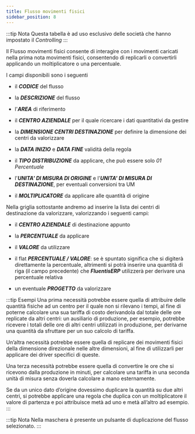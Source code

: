 ```yaml
---
title: Flusso movimenti fisici
sidebar_position: 8
---
```


:::tip Nota
Questa tabella è ad uso esclusivo delle società che hanno impostato il *Controlling*
:::

Il Flusso movimenti fisici consente di interagire con i movimenti caricati nella prima nota movimenti fisici, consentendo di replicarli o convertirli applicando un moltiplicatore o una percentuale.

I campi disponibili sono i seguenti

- il ***CODICE*** del flusso

- la ***DESCRIZIONE*** del flusso

- l'***AREA*** di riferimento

- il ***CENTRO AZIENDALE*** per il quale ricercare i dati quantitativi da gestire

- la ***DIMENSIONE CENTRI DESTINAZIONE*** per definire la dimensione dei centri da valorizzare

- la ***DATA INIZIO*** e ***DATA FINE*** validità della regola

- il ***TIPO DISTRIBUZIONE*** da applicare, che può essere solo *01 Percentuale*

- l'***UNITA' DI MISURA DI ORIGINE*** e l'***UNITA' DI MISURA DI DESTINAZIONE***, per eventuali conversioni tra UM

- il ***MOLTIPLICATORE*** da applicare alle quantità di origine

Nella griglia sottostante andremo ad inserire la lista dei centri di destinazione da valorizzare, valorizzando i seguenti campi:
- il ***CENTRO AZIENDALE***  di destinazione appunto

- la ***PERCENTUALE*** da applicare

- il ***VALORE*** da utilizzare

- il flat ***PERCENTUALE / VALORE***: se è spuntato significa che si digiterà direttamente la percentuale, altrimenti si potrà inserire una quantità di riga (il campo precedente) che ***FluentisERP*** utilizzerà per derivare una percentuale relativa

- un eventuale ***PROGETTO*** da valorizzare

:::tip Esempi
 Una prima necessità potrebbe essere quella di attribuire delle quantità fisiche ad un centro per il quale non si rilevano i tempi, al fine di poterne calcolare una sua tariffa di costo derivandola dal totale delle ore replicate da altri centri: un ausiliario di produzione, per esempio, potrebbe ricevere i totali delle ore di altri centri utilizzati in produzione, per derivarne una quantità da sfruttare per un suo calcolo di tariffa.
 
 Un’altra necessità potrebbe essere quella di replicare dei movimenti fisici della dimensione direzionale nelle altre dimensioni, al fine di utilizzarli per applicare dei driver specifici di queste.
 
 Una terza necessità potrebbe essere quella di convertire le ore che si ricevono dalla produzione in minuti, per calcolare una tariffa in una seconda unità di misura senza doverla calcolare a mano esternamente.
 
 Se da un unico dato d’origine dovessimo duplicare la quantità su due altri centri, si potrebbe applicare una regola che duplica con un moltiplicatore il valore di partenza e poi attribuisce metà ad uno e metà all’altro ad esempio.
:::

:::tip Nota
Nella maschera è presente un pulsante di duplicazione del flusso selezionato.
:::
